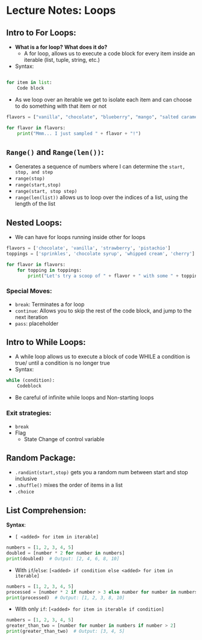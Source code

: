 # Lecture Notes: Loops

## Intro to For Loops:
- **What is a for loop?** **What does it do?**
    - A for loop, allows us to execute a code block for every item inside an iterable (list, tuple, string, etc.)
- Syntax: 
```python

for item in list:
	Code block
```
- As we loop over an iterable we get to isolate each item and can choose to do something with that item or not

```python
flavors = ["vanilla", "chocolate", "blueberry", "mango", "salted caramel"]

for flavor in flavors:
    print("Mmm... I just sampled " + flavor + "!")
```


## `Range()` and `Range(len())`:
- Generates a sequence of numbers where I can determine the `start, stop, and step`
- `range(stop)`
- `range(start,stop)`
- `range(start, stop step)`
- `range(len(list))` allows us to loop over the indices of a list, using the length of the list

## Nested Loops:
- We can have for loops running inside other for loops

```python
flavors = ['chocolate', 'vanilla', 'strawberry', 'pistachio']
toppings = ['sprinkles', 'chocolate syrup', 'whipped cream', 'cherry']

for flavor in flavors:
    for topping in toppings:
        print("Let's try a scoop of " + flavor + " with some " + topping + " on top!")
```


### Special Moves:
- `break`: Terminates a for loop
- `continue`: Allows you to skip the rest of the code block, and jump to the next iteration
- `pass`: placeholder




## Intro to While Loops:
- A while loop allows us to execute a block of code WHILE a condition is true/ until a condition is no longer true
- Syntax: 
```python
while (condition):
	Codeblock
```

- Be careful of infinite while loops and Non-starting loops

### Exit strategies:
- `break`
- Flag
    - State Change of control variable


## Random Package:
- `.randint(start,stop)` gets you a random num between start and stop inclusive
- `.shuffle()` mixes the order of items in a list
- `.choice`

## List Comprehension:
**Syntax**: 
- `[ <added> for item in iterable]`

```python
numbers = [1, 2, 3, 4, 5]
doubled = [number * 2 for number in numbers]
print(doubled)  # Output: [2, 4, 6, 8, 10]
```

- With `if`/`else`: `[<added> if condition else <added> for item in iterable]`

```python
numbers = [1, 2, 3, 4, 5]
processed = [number * 2 if number > 3 else number for number in numbers]
print(processed)  # Output: [1, 2, 3, 8, 10]
```

- With only `if`: `[<added> for item in iterable if condition]`

```python
numbers = [1, 2, 3, 4, 5]
greater_than_two = [number for number in numbers if number > 2]
print(greater_than_two)  # Output: [3, 4, 5]
```